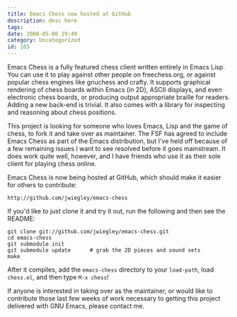 ```yaml
---
title: Emacs Chess now hosted at GitHub
description: desc here
tags: 
date: 2008-05-08 19:49
category: Uncategorized
id: 165
---
```


Emacs Chess is a fully featured chess client written entirely in Emacs Lisp.  You can use it to play against other people on freechess.org, or against popular chess engines like gnuchess and crafty.  It supports graphical rendering of chess boards within Emacs (in 2D), ASCII displays, and even electronic chess boards, or producing output appropriate  braille for readers.  Adding a new back-end is trivial.  It also comes with a library for inspecting and reasoning about chess positions.

<!--more-->
This project is looking for someone who loves Emacs, Lisp and the game of chess, to fork it and take over as maintainer.  The FSF has agreed to include Emacs Chess as part of the Emacs distribution, but I've held off because of a few remaining issues I want to see resolved before it goes mainstream.  It does work quite well, however, and I have friends who use it as their sole client for playing chess online.

Emacs Chess is now being hosted at GitHub, which should make it easier for others to contribute:

    http://github.com/jwiegley/emacs-chess

If you'd like to just clone it and try it out, run the following and then see the README:

    git clone git://github.com/jwiegley/emacs-chess.git
    cd emacs-chess
    git submodule init
    git submodule update      # grab the 2D pieces and sound sets
    make

After it compiles, add the `emacs-chess` directory to your `load-path`, load `chess.el`, and then type `M-x chess`!

If anyone is interested in taking over as the maintainer, or would like to contribute those last few weeks of work necessary to getting this project delivered with GNU Emacs, please contact me.

